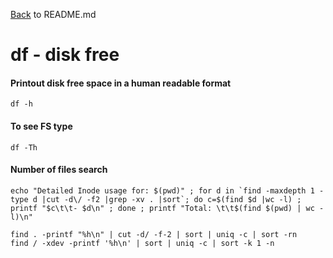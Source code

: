 [Back](README.md) to README.md

# df - disk free

#### Printout disk free space in a human readable format
```
df -h
```

#### To see FS type
```
df -Th
```

#### Number of files search
```
echo "Detailed Inode usage for: $(pwd)" ; for d in `find -maxdepth 1 -type d |cut -d\/ -f2 |grep -xv . |sort`; do c=$(find $d |wc -l) ; printf "$c\t\t- $d\n" ; done ; printf "Total: \t\t$(find $(pwd) | wc -l)\n"

find . -printf "%h\n" | cut -d/ -f-2 | sort | uniq -c | sort -rn
find / -xdev -printf '%h\n' | sort | uniq -c | sort -k 1 -n
```
